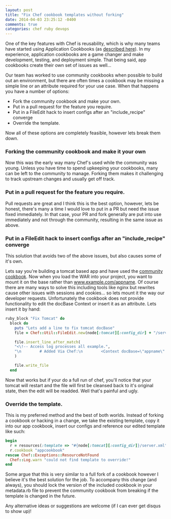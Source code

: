```yaml
---
layout: post
title: "Fix Chef cookbook templates without forking"
date: 2014-04-03 23:25:12 -0400
comments: true
categories: chef ruby devops
---
```


One of the key features with Chef is reusability, which is why many teams have started using Application Cookbooks (as [described here](http://alluvium.com/blog/2013/05/03/the-application-cookbook-pattern-berkshelf-and-team-chef-workflow/)).  In my experience, application cookbooks are a game changer and make development, testing, and deployment simple.  That being said, app cookbooks create their own set of issues as well...

Our team has worked to use community cookbooks when possible to build out an environment, but there are often times a cookbook may be missing a simple line or an attribute required for your use case.  When that happens you have a number of options:

 * Fork the community cookbook and make your own.
 * Put in a pull request for the feature you require.
 * Put in a FileEdit hack to insert configs after an "include_recipe" converge
 * Override the template.

Now all of these options are completely feasible, however lets break them down.  

### Forking the community cookbook and make it your own
Now this was the early way many Chef's used while the community was young.  Unless you have time to spend upkeeping your cookbooks, many can be left to the community to manage.  Forking them makes it challenging to track upstream changes and usually get off track.

### Put in a pull request for the feature you require.
Pull requests are great and I think this is the best option, however, lets be honest, there's many a time I would love to put in a PR but need the issue fixed immediately. In that case, your PR and fork generally are put into use immediately and not through the community, resulting in the same issue as above.

### Put in a FileEdit hack to insert configs after an "include_recipe" converge
This solution that avoids two of the above issues, but also causes some of it's own.

Lets say you're building a tomcat based app and have used the [community cookbook](https://github.com/opscode-cookbooks/tomcat).  Now when you load the WAR into your project, you want to mount it on the base rather than www.example.com/appname.  Of course there are many ways to solve this including tools like nginx but rewrites cause other issues with sessions and cookies... so lets mount it the way our developer requests.  Unfortunately the cookbook does not provide functionality to edit the docBase Context or insert it as an attribute.  Lets insert it by hand:  

``` ruby
ruby_block "Fix Tomcat" do
  block do
    puts "Lets add a line to fix tomcat docBase"
    file = Chef::Util::FileEdit.new(node[:tomcat][:config_dir] + "/server.xml")

    file.insert_line_after_match(
    "<\!-- Access log processes all example.",
    "\n        # Added Via Chef:\n        <Context docBase=\"appname\" path=\"\" reloadable=\"true\"/>\n        <!-- Access log processes all example."
    )

    file.write_file
  end
```

Now that works but if your do a full run of chef, you'll notice that your tomcat will restart and the file will first be cleansed back to it's original state, then the edit will be readded.  Well that's painful and ugly.

### Override the template.
This is my preferred method and the best of both worlds.  Instead of forking a cookbook or hacking in a change, we take the existing template, copy it into our app cookbook, insert our configs and reference our edited template like such:

``` ruby
begin
  r = resources(:template => "#{node[:tomcat][:config_dir]}/server.xml")
  r.cookbook "appcookbook"
rescue Chef::Exceptions::ResourceNotFound
  Chef::Log.warn "could not find template to override!"
end
```
Some argue that this is very similar to a full fork of a cookbook however I believe it's the best solution for the job.  To accompany this change (and always), you should lock the version of the included cookbook in your metadata.rb file to prevent the community cookbook from breaking if the template is changed in the future.

Any alternative ideas or suggestions are welcome (if I can ever get disqus to show up)!
